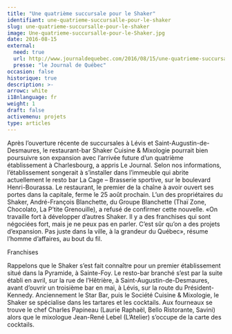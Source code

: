 ```yaml
---
title: "Une quatrième succursale pour le Shaker"
identifiant: une-quatrieme-succursalle-pour-le-shaker
slug: une-quatrieme-succursalle-pour-le-shaker
image: Une-quatrieme-succursalle-pour-le-Shaker.jpg
date: 2016-08-15
external:
  need: true
  url: http://www.journaldequebec.com/2016/08/15/une-quatrieme-succursale-pour-le-shaker
  presse: "le Journal de Québec"
occasion: false
historique: true
description: >-
arrowc: white
i18nlanguage: fr
weight: 1
draft: false
activemenu: projets
type: articles
---
```

Après l’ouverture récente de succursales à Lévis et Saint-Augustin-de-Desmaures, le restaurant-bar Shaker Cuisine & Mixologie pourrait bien poursuivre son expansion avec l’arrivée future d’un quatrième établissement à Charlesbourg, a appris Le Journal. Selon nos informations, l’établissement songerait à s’installer dans l’immeuble qui abrite actuellement le resto bar La Cage – Brasserie sportive, sur le boulevard Henri-Bourassa. Le restaurant, le premier de la chaîne à avoir ouvert ses portes dans la capitale, ferme le 25 août prochain. L’un des propriétaires du Shaker, André-François Blanchette, du Groupe Blanchette (Thaï Zone, Chocolato, La P’tite Grenouille), a refusé de confirmer cette nouvelle. «On travaille fort à développer d’autres Shaker. Il y a des franchises qui sont négociées fort, mais je ne peux pas en parler. C’est sûr qu’on a des projets d’expansion. Pas juste dans la ville, à la grandeur du Québec», résume l’homme d’affaires, au bout du fil.

Franchises

Rappelons que le Shaker s’est fait connaître pour un premier établissement situé dans la Pyramide, à Sainte-Foy. Le resto-bar branché s’est par la suite établi en avril, sur la rue de l’Hêtrière, à Saint-Augustin-de-Desmaures, avant d’ouvrir un troisième bar en mai, à Lévis, sur la route du Président-Kennedy. Anciennement le Star Bar, puis le Société Cuisine & Mixologie, le Shaker se spécialise dans les tartares et les cocktails. Aux fourneaux se trouve le chef Charles Papineau (Laurie Raphaël, Bello Ristorante, Savini) alors que le mixologue Jean-René Lebel (L’Atelier) s’occupe de la carte des cocktails.

